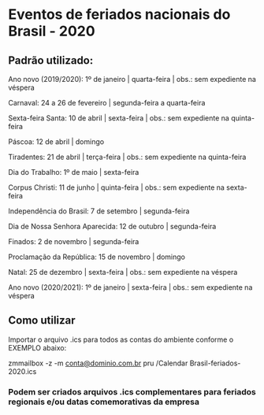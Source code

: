 # Eventos de feriados nacionais do Brasil - 2020

## Padrão utilizado:

Ano novo (2019/2020): 1º de janeiro | quarta-feira | obs.: sem expediente na véspera

Carnaval: 24 a 26 de fevereiro | segunda-feira a quarta-feira

Sexta-feira Santa: 10 de abril | sexta-feira | obs.: sem expediente na quinta-feira

Páscoa: 12 de abril | domingo

Tiradentes: 21 de abril | terça-feira | obs.: sem expediente na quinta-feira

Dia do Trabalho: 1º de maio | sexta-feira

Corpus Christi: 11 de junho | quinta-feira | obs.: sem expediente na sexta-feira

Independência do Brasil: 7 de setembro | segunda-feira

Dia de Nossa Senhora Aparecida: 12 de outubro | segunda-feira

Finados: 2 de novembro | segunda-feira

Proclamação da República: 15 de novembro | domingo

Natal: 25 de dezembro | sexta-feira | obs.: sem expediente na véspera

Ano novo (2020/2021): 1º de janeiro | sexta-feira | obs.: sem expediente na véspera

## Como utilizar

Importar o arquivo .ics para todos as contas do ambiente conforme o EXEMPLO abaixo:

zmmailbox -z -m conta@dominio.com.br pru /Calendar Brasil-feriados-2020.ics

### Podem ser criados arquivos .ics complementares para feriados regionais e/ou datas comemorativas da empresa
